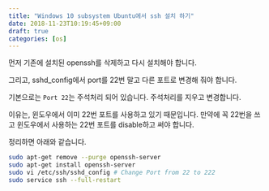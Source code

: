 ```yaml
---
title: "Windows 10 subsystem Ubuntu에서 ssh 설치 하기"
date: 2018-11-23T10:19:45+09:00
draft: true
categories: [os]
---
```


먼저 기존에 설치된 openssh를 삭제하고 다시 설치해야 합니다.
<!--more-->

그리고, sshd_config에서 port를 22번 말고 다른 포트로 변경해 줘야 합니다.

기본으로는 `Port 22`는 주석처리 되어 있습니다. 주석처리를 지우고 변경합니다.

이유는,  윈도우에서 이미 22번 포트를 사용하고 있기 때문입니다. 만약에 꼭 22번을 쓰고 윈도우에서 사용하는 22번 포트를 disable하고 써야 합니다.

정리하면 아래와 같습니다.

```bash
sudo apt-get remove --purge openssh-server
sudo apt-get install openssh-server
sudo vi /etc/ssh/sshd_config # Change Port from 22 to 222 
sudo service ssh --full-restart
```

